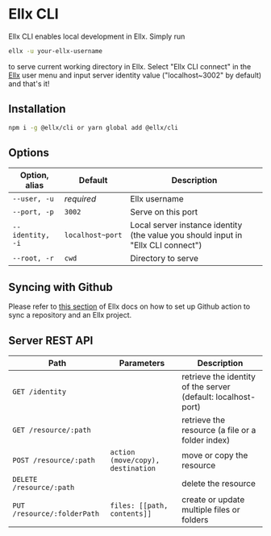 # Ellx CLI

Ellx CLI enables local development in Ellx. Simply run

```sh
ellx -u your-ellx-username
```

to serve current working directory in Ellx. Select "Ellx CLI connect" in the [Ellx](https://ellx.io) user menu and input server
identity value ("localhost~3002" by default) and that's it!

## Installation

```sh
npm i -g @ellx/cli or yarn global add @ellx/cli
```

## Options

Option, alias | Default | Description
--- | --- | ---
`--user, -u`  | _required_ | Ellx username
`--port, -p ` | `3002` | Serve on this port
`--identity, -i` | `localhost~port` | Local server instance identity (the value you should input in "Ellx CLI connect")
`--root, -r ` | `cwd` | Directory to serve

## Syncing with Github

Please refer to [this section](https://docs.ellx.app/#sync-with-github) of Ellx docs on how to set up Github action to sync
a repository and an Ellx project.

## Server REST API

Path | Parameters | Description
--- | --- | ---
`GET /identity` | <none> | retrieve the identity of the server (default: localhost-port)
`GET /resource/:path` | <none> | retrieve the resource (a file or a folder index)
`POST /resource/:path` | `action (move/copy), destination` | move or copy the resource
`DELETE /resource/:path`| <none> | delete the resource
`PUT /resource/:folderPath`| `files: [[path, contents]]` | create or update multiple files or folders
